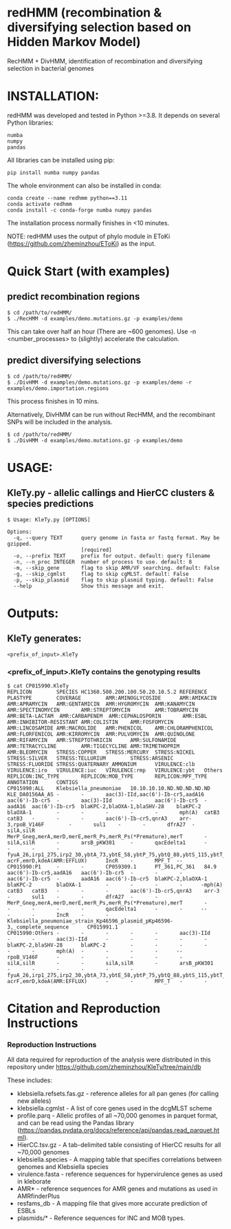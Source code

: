 # redHMM (recombination & diversifying selection based on Hidden Markov Model)
RecHMM + DivHMM, identification of recombination and diversifying selection in bacterial genomes


# INSTALLATION:

redHMM was developed and tested in Python >=3.8. It depends on several Python libraries: 
~~~~~~~~~~
numba
numpy
pandas
~~~~~~~~~~

All libraries can be installed using pip: 

~~~~~~~~~~
pip install numba numpy pandas
~~~~~~~~~~


The whole environment can also be installed in conda:


~~~~~~~~~~
conda create --name redhmm python==3.11
conda activate redhmm
conda install -c conda-forge numba numpy pandas
~~~~~~~~~~

The installation process normally finishes in <10 minutes. 

NOTE: redHMM uses the output of phylo module in EToKi (https://github.com/zheminzhou/EToKi) as the input. 


# Quick Start (with examples)
## predict recombination regions
~~~~~~~~~~~
$ cd /path/to/redHMM/
$ ./RecHMM -d examples/demo.mutations.gz -p examples/demo
~~~~~~~~~~~

This can take over half an hour (There are ~600 genomes). Use -n <number_processes> to (slightly) accelerate the calculation. 


## predict diversifying selections
~~~~~~~~~~~
$ cd /path/to/redHMM/
$ ./DivHMM -d examples/demo.mutations.gz -p examples/demo -r examples/demo.importation.regions
~~~~~~~~~~~
This process finishes in 10 mins.  

Alternatively, DivHMM can be run without RecHMM, and the recombinant SNPs will be included in the analysis. 
~~~~~~~~~~~
$ cd /path/to/redHMM/
$ ./DivHMM -d examples/demo.mutations.gz -p examples/demo
~~~~~~~~~~~



# USAGE:
## KleTy.py - allelic callings and HierCC clusters & species predictions

~~~~~~~~~~~~~~
$ Usage: KleTy.py [OPTIONS]

Options:
  -q, --query TEXT      query genome in fasta or fastq format. May be gzipped.
                        [required]
  -o, --prefix TEXT     prefix for output. default: query filename
  -n, --n_proc INTEGER  number of process to use. default: 8
  -m, --skip_gene       flag to skip AMR/VF searching. default: False
  -g, --skip_cgmlst     flag to skip cgMLST. default: False
  -p, --skip_plasmid    flag to skip plasmid typing. default: False
  --help                Show this message and exit.
~~~~~~~~~~~~~~~~~

# Outputs:
## KleTy generates:

~~~~~~~~~~~~~
<prefix_of_input>.KleTy
~~~~~~~~~~~~~

### <prefix_of_input>.KleTy contains the genotyping results
~~~~~~~~~~~~~
$ cat CP015990.KleTy
REPLICON        SPECIES HC1360.500.200.100.50.20.10.5.2 REFERENCE       PLASTYPE        COVERAGE        AMR:AMINOGLYCOSIDE      AMR:AMIKACIN    AMR:APRAMYCIN   AMR:GENTAMICIN  AMR:HYGROMYCIN  AMR:KANAMYCIN   AMR:SPECTINOMYCIN       AMR:STREPTOMYCIN        AMR:TOBRAMYCIN AMR:BETA-LACTAM  AMR:CARBAPENEM  AMR:CEPHALOSPORIN       AMR:ESBL        AMR:INHIBITOR-RESISTANT AMR:COLISTIN    AMR:FOSFOMYCIN  AMR:LINCOSAMIDE AMR:MACROLIDE   AMR:PHENICOL    AMR:CHLORAMPHENICOL     AMR:FLORFENICOL AMR:KIRROMYCIN  AMR:PULVOMYCIN  AMR:QUINOLONE   AMR:RIFAMYCIN   AMR:STREPTOTHRICIN      AMR:SULFONAMIDE AMR:TETRACYCLINE        AMR:TIGECYCLINE AMR:TRIMETHOPRIM        AMR:BLEOMYCIN   STRESS:COPPER   STRESS:MERCURY  STRESS:NICKEL   STRESS:SILVER   STRESS:TELLURIUM        STRESS:ARSENIC  STRESS:FLUORIDE STRESS:QUATERNARY_AMMONIUM      VIRULENCE:clb   VIRULENCE:iro   VIRULENCE:iuc   VIRULENCE:rmp   VIRULENCE:ybt   Others  REPLICON:INC_TYPE       REPLICON:MOB_TYPE       REPLICON:MPF_TYPE       ANNOTATION      CONTIGS
CP015990:ALL    Klebsiella_pneumoniae   10.10.10.10.ND.ND.ND.ND.ND      KLE_DA0156AA_AS -       -       aac(3)-IId,aac(6')-Ib-cr5,aadA16        aac(6')-Ib-cr5  -       aac(3)-IId      -       aac(6')-Ib-cr5  -       aadA16  aac(6')-Ib-cr5  blaKPC-2,blaOXA-1,blaSHV-28    blaKPC-2 blaOXA-1        -       -       -       -       -       mph(A)  catB3   catB3   -       -       -       aac(6')-Ib-cr5,qnrA3    arr-3,rpoB_V146F        -       sul1    -       -       dfrA27  -       silA,silR       MerP_Gneg,merA,merD,merE,merR_Ps,merR_Ps(*Premature),merT       -       silA,silR       -       arsB_pKW301     -       qacEdelta1      -       -       -       -       fyuA_26,irp1_275,irp2_30,ybtA_73,ybtE_58,ybtP_75,ybtQ_88,ybtS_115,ybtT_26,ybtU_129,ybtX_73      acrF,emrD,kdeA(AMR:EFFLUX)      IncR    -       MPF_T  --
CP015990:P1     -       -       CP059309.1      PT_361,PC_361   84.9    aac(6')-Ib-cr5,aadA16   aac(6')-Ib-cr5  -       -       -       aac(6')-Ib-cr5  -       aadA16  aac(6')-Ib-cr5  blaKPC-2,blaOXA-1       blaKPC-2        blaOXA-1        -       -       -       -      -mph(A)  catB3   catB3   -       -       -       aac(6')-Ib-cr5,qnrA3    arr-3   -       sul1    -       -       dfrA27  -       -       MerP_Gneg,merA,merD,merE,merR_Ps,merR_Ps(*Premature),merT       -       -       -       -       -       qacEdelta1      -       -      --       -       -       IncR    -       -       Klebsiella_pneumoniae_strain_Kp46596_plasmid_pKp46596-3,_complete_sequence      CP015991.1
CP015990:Others -       -       -       -       -       aac(3)-IId      -       -       aac(3)-IId      -       -       -       -       -       blaKPC-2,blaSHV-28      blaKPC-2        -       -       -       -       -       -       mph(A)  -       -       -       -      --       rpoB_V146F      -       -       -       -       -       -       silA,silR       -       -       silA,silR       -       arsB_pKW301     -       -       -       -       -       -       fyuA_26,irp1_275,irp2_30,ybtA_73,ybtE_58,ybtP_75,ybtQ_88,ybtS_115,ybtT_26,ybtU_129,ybtX_73      acrF,emrD,kdeA(AMR:EFFLUX)      -       -       MPF_T   -       -
~~~~~~~~~~~~~


# Citation and Reproduction Instructions

### Reproduction Instructions
All data required for reproduction of the analysis were distributed in this repository under
https://github.com/zheminzhou/KleTy/tree/main/db


These includes:
* klebsiella.refsets.fas.gz - reference alleles for all pan genes (for calling new alleles)
* klebsiella.cgmlst - A list of core genes used in the dcgMLST scheme
* profile.parq - Allelic profiles of all ~70,000 genomes in parquet format, and can be read using the Pandas library (https://pandas.pydata.org/docs/reference/api/pandas.read_parquet.html). 
* HierCC.tsv.gz - A tab-delimited table consisting of HierCC results for all ~70,000 genomes
* klebsiella.species - A mapping table that specifies correlations between genomes and Klebsiella species
* virulence.fasta - reference sequences for hypervirulence genes as used in kleborate
* AMR* - reference sequences for AMR genes and mutations as used in AMRfinderPlus
* resfams_db - A mapping file that gives more accurate prediction of ESBLs
* plasmids/* - Reference sequences for INC and MOB types. 


